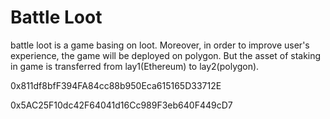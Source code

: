 # Battle Loot 

battle loot is a game basing on loot. Moreover, in order to improve user's experience, the game will be deployed on polygon. But the asset of staking in game is transferred from lay1(Ethereum) to lay2(polygon).


0x811df8bfF394FA84cc88b950Eca615165D33712E


0x5AC25F10dc42F64041d16Cc989F3eb640F449cD7

